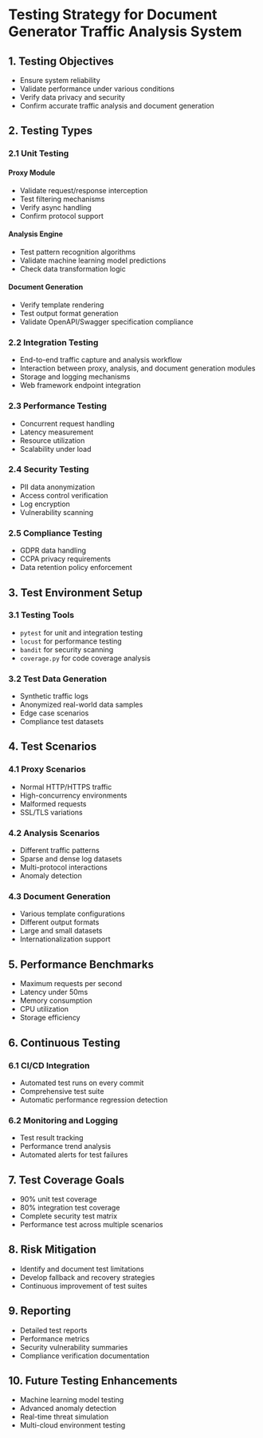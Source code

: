 # Testing Strategy for Document Generator Traffic Analysis System

## 1. Testing Objectives
- Ensure system reliability
- Validate performance under various conditions
- Verify data privacy and security
- Confirm accurate traffic analysis and document generation

## 2. Testing Types

### 2.1 Unit Testing
#### Proxy Module
- Validate request/response interception
- Test filtering mechanisms
- Verify async handling
- Confirm protocol support

#### Analysis Engine
- Test pattern recognition algorithms
- Validate machine learning model predictions
- Check data transformation logic

#### Document Generation
- Verify template rendering
- Test output format generation
- Validate OpenAPI/Swagger specification compliance

### 2.2 Integration Testing
- End-to-end traffic capture and analysis workflow
- Interaction between proxy, analysis, and document generation modules
- Storage and logging mechanisms
- Web framework endpoint integration

### 2.3 Performance Testing
- Concurrent request handling
- Latency measurement
- Resource utilization
- Scalability under load

### 2.4 Security Testing
- PII data anonymization
- Access control verification
- Log encryption
- Vulnerability scanning

### 2.5 Compliance Testing
- GDPR data handling
- CCPA privacy requirements
- Data retention policy enforcement

## 3. Test Environment Setup

### 3.1 Testing Tools
- `pytest` for unit and integration testing
- `locust` for performance testing
- `bandit` for security scanning
- `coverage.py` for code coverage analysis

### 3.2 Test Data Generation
- Synthetic traffic logs
- Anonymized real-world data samples
- Edge case scenarios
- Compliance test datasets

## 4. Test Scenarios

### 4.1 Proxy Scenarios
- Normal HTTP/HTTPS traffic
- High-concurrency environments
- Malformed requests
- SSL/TLS variations

### 4.2 Analysis Scenarios
- Different traffic patterns
- Sparse and dense log datasets
- Multi-protocol interactions
- Anomaly detection

### 4.3 Document Generation
- Various template configurations
- Different output formats
- Large and small datasets
- Internationalization support

## 5. Performance Benchmarks
- Maximum requests per second
- Latency under 50ms
- Memory consumption
- CPU utilization
- Storage efficiency

## 6. Continuous Testing

### 6.1 CI/CD Integration
- Automated test runs on every commit
- Comprehensive test suite
- Automatic performance regression detection

### 6.2 Monitoring and Logging
- Test result tracking
- Performance trend analysis
- Automated alerts for test failures

## 7. Test Coverage Goals
- 90% unit test coverage
- 80% integration test coverage
- Complete security test matrix
- Performance test across multiple scenarios

## 8. Risk Mitigation
- Identify and document test limitations
- Develop fallback and recovery strategies
- Continuous improvement of test suites

## 9. Reporting
- Detailed test reports
- Performance metrics
- Security vulnerability summaries
- Compliance verification documentation

## 10. Future Testing Enhancements
- Machine learning model testing
- Advanced anomaly detection
- Real-time threat simulation
- Multi-cloud environment testing
